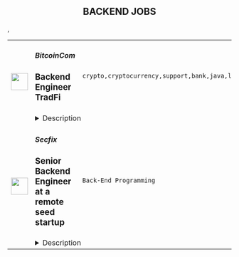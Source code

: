<div align="center"><h2>BACKEND JOBS</h2></div><table><tr>
                <td width="100" height="100" rowspan="2">
                    <img src="https://remoteok.com/assets/img/jobs/4c9d87305c54f175ce2a8b14962fd82f1677482150.peg" width="38px" height="auto">
                </td>
                <td width="300">
                    <h5>BitcoinCom</h5>
                    <h3>Backend Engineer TradFi</h3>
                </td>
                <td width="300">
                    <code>crypto,cryptocurrency,support,bank,java,lead,engineer,engineering,educational,backend</code>
                </td>
                <td width="200">
                <text>9 days ago</text>
                </td>
                <td width="100" rowspan="2">
                <a href="https://remoteOK.com/remote-jobs/remote-backend-engineer-tradfi-bitcoincom-200895" align="right" target="_blank">Apply</a>
                </td>
            </tr>
            <tr>
                <td colspan="3">
                <details><summary>Description</summary>
                <div class="styles--2BkR3">
<p>Bitcoin.com's mission is to create more 'economic freedom' in the world. By economic freedom we mean the ability for individuals to freely acquire and use personal resources however they choose. We assert that economic freedom is a fundamental human right and a vital component of human dignity, and we believe that it is foundational for peaceful and prosperous societies.</p>
<p>Our vision is to provide the next billion people with access to products that exemplify the ideals of Bitcoin. These ideals - which include peer-to-peer transactions, decentralization, censorship resistance, and permissionless-ness - support economic freedom.</p>
<p>Our approach is to develop and promote widely accessible products that support economic freedom. For example, our digital wallet - which has 29 million downloads - provides people with an easy-to-use, non-custodial method for buying, selling, storing, sending, receiving, and trading cryptocurrencies.</p>
<p>We are seeking a talented Java Backend Engineer who shares our vision.</p>
<p>Tradfi, or âTraditional Financeâ, is our way of introducing users to the exciting world of cryptocurrency. Leveraging our world renowned brand, you will guide users as they take the first step from their bank account to their first decentralized wallet. By creating exciting opportunities such as educational tools, rewards tokens, crypto card, shared wallets and much more, the TradFi team is at the heart of every users journey at [bitcoin.com](http://bitcoin.com). If youâre ready to onboard millions of users into the cryptocurrency ecosystem, tradfi is the fit for you.</p>
<p>The position will require the successful candidate to work inter-departmentally across Engineering and Product Management.</p>
<p><strong>Role:</strong></p>
<ol>
<li>Build features, infrastructure, architecture and applications for world-class cryptocurrency products and services</li>
<li>Able to lead and oversee coding at all levels of the stack including engineering design, setting and ensuring high standards and best practices</li>
<li>Build robust solutions that scale globally.</li>
<li>Able to work to tight deadlines</li>
<li>Expressive in a collaborative way when new features need to built fast, or older features need to be shut down</li>
<li>Communicates thoughts in a clear and concise way</li>
</ol>
<p><strong>Core </strong><strong>Competencies</strong></p>
<ol>
<li>3+ years of Java or other object oriented languages</li>
<li>Experience using common Java frameworks (Spring, RxJava)</li>
<li>Strong knowledge of object-oriented design</li>
<li>Communicates well in both written and verbal English</li>
</ol>
<p><strong>Nice To Have:</strong></p>
<ul>
<li>Knowledge of working with Cassandra</li>
<li>Worked with reactive frameworks</li>
<li>Experience working within an Agile framework</li>
</ul>
<p><strong>Benefits</strong></p>
<p>We are serious about what we do, but more importantly, we have a lot of fun doing it. Our work culture is modern, meaning we strive for work experiences based on transparency, productivity, trust, and passion. For all benefits include:</p>
<ul>
<li>Flexible work hours</li>
<li>Remote work</li>
<li>Health insurance reimbursement</li>
<li>Wellness program (gym, etc.)</li>
</ul>
</div><p><figure><iframe style="width:500px;height:281px;" src="//youtube.com/embed/" frameborder="0" allowfullscreen=""></iframe></figure></p><br/><br/>Please mention the word **EXCEPTIONAL** and tag ROTEuMjQwLjExOC4yNTI= when applying to show you read the job post completely (#ROTEuMjQwLjExOC4yNTI=). This is a beta feature to avoid spam applicants. Companies can search these words to find applicants that read this and see they're human.
                </details>
                </td>
            </tr>,<tr>
                <td width="100" height="100" rowspan="2">
                    <img src="https://wwr-pro.s3.amazonaws.com/logos/0083/8085/logo.gif" width="38px" height="auto">
                </td>
                <td width="300">
                    <h5>Secfix</h5>
                    <h3> Senior Backend Engineer at a remote seed startup</h3>
                </td>
                <td width="300">
                    <code>Back-End Programming</code>
                </td>
                <td width="200">
                <text>6 days ago</text>
                </td>
                <td width="100" rowspan="2">
                <a href="https://weworkremotely.com/remote-jobs/secfix-senior-backend-engineer-at-a-remote-seed-startup" align="right" target="_blank">Apply</a>
                </td>
            </tr>
            <tr>
                <td colspan="3">
                <details><summary>Description</summary>
                <img src="https://we-work-remotely.imgix.net/logos/0083/8085/logo.gif?ixlib=rails-4.0.0&w=50&h=50&dpr=2&fit=fill&auto=compress" />

<p>
  <strong>Headquarters:</strong> EU-Remote &amp; Germany
    <br /><strong>URL:</strong> <a href="https://www.secfix.com/">https://www.secfix.com/</a>
</p>

<div><strong>About Secfix</strong></div><div>Secfix automates security compliance for SMBs in Europe. We help companies get and stay compliant with standards such as ISO 27001, GDPR, TISAX, and SOC 2 in weeks rather than months. </div><div>Our platform integrates with a company’s tech stack (such as GCP, AWS, Azure, Google Workspaces, Jira, Gitlab, etc.), automatically extracts the data needed for compliance, and creates a checklist to become and remain certified. Our fastest customer finished their certification in 4 weeks instead of 12+ months, typically seen from older institutions.</div><div>We raised pre-seed funding from top German angel investors and recently closed our seed round from leading UK and German VCs after impressive growth. Now, the goal (with your help) is to become the market leader.</div><div><br></div><div><strong>About the role:</strong></div><div>As a small team, we are all generalists and constantly picking up new challenges. Regarding product and code, we’re looking to work with experienced people who can pick a problem and solve it. We use TypeScript and want to build more scalable systems so we can continuously make progress on a solid foundation. We don’t expect you to have a background in everything we use but expect strong JavaScript/Typescript fundamentals and a background working Java or another object oriented programming language are helpful. Every feature that is being ideated will go through you, and every future back-end engineer hire will live the engineering values that you will shape with us and live by. You'll get first-hand exposure to what it means to build and scale a remote software startup.</div><div><br></div><div><strong>Preferred experience &amp; culture:</strong></div><ul>
<li>You love iterating and taking pride in owning customer-facing features from ideas to going live and strive for great visuals and usability. </li>
<li>You are a team player and communicate with other members and set up calls with customers if necessary to get feedback directly.</li>
<li>You have 7+ years of experience as back-end engineer</li>
<li>Strong object-oriented programming fundamentals working with either Node.js, Nest.js or Java. Experience working with TypeScript for 3+ years in back-end development. We don’t expect you to have a background in every technology we use but you are able to learn quickly on your own.</li>
<li>Experience with Golang are a plus</li>
<li>In our current growth stage, we want to achieve a lot with a small team. Priorities can change fast. Hence you are a strong believer that hard work and flexibility are qualities that an early startup employee should live by. You can pick up a customer problem, define it, and work on it. </li>
<li>You love speed and have high standards in writing clean, maintainable, and testable code.</li>
<li>You have 3+ years of experience in a fast-paced tech environment, startup, or scale-up where engineers wear multiple hats and define the products together with users. </li>
<li>You are a force multiplier for your team. You always catch up with new back-end trends, love building reusable components, and helping other engineers become better day by day.</li>
<li>You can communicate and structure your thoughts well both inside and outside of your team to ensure we ship products in time without getting lost in details.</li>
<li>You have experience in mentoring junior developers or leading a small team.</li>
<li>You have experience in working and improving remote team culture.</li>
</ul><div><br></div><div><strong>Responsibilities</strong></div><ul>
<li>You’ll design, develop, and maintain new user-facing features using Nest.js</li>
<li>You’ll help out, debug and support our clients looking into the code of our legacy API in Java</li>
<li>You’ll contribute to new and existing products by shaping features with product and design teams. </li>
<li>You’ll help build monitoring services for our customer’s infrastructure and cloud environments (AWS, GCP, Azure, Digital Ocean, etc)</li>
<li>You’ll help to design and develop event-driven microservices</li>
<li>You’ll mentor and develop junior engineers to help them become expert Secfixers</li>
<li>You’ll keep learning new technologies to improve our product and will structure complex product in simple deliverables</li>
<li>You’ll redefine best-in-class software development processes so that we can build an opinionated product for the European SMB market.</li>
<li>You’ll work closely with founders, tech lead, other team members, and users to ship features on schedule</li>
</ul><div>
<br><strong>Our Tech</strong>
</div><ul>
<li>Java Springboot, Node Nest.js, Postgres, and RDS as backend</li>
<li>Hosted on AWS with ECS, EKS</li>
<li>Gitlab, Slack, Notion, <a href="http://gather.town/">Gather.town</a> for communication and documentation</li>
<li>Clickup for project management</li>
<li>Design system with Bootstrap Angular component library</li>
</ul><div>
<br><strong>We are very proud of our Secfix values - and look for candidates who share them. They are:</strong>
</div><ul>
<li>We are obsessed with our customers. We start with the customer and work our way backward to create amazing products they love.</li>
<li>We build everything in a smart way. We love working by YCombinator's principles and preach those to our team.</li>
<li>We create trust within our organisation. Transparency and ethics are within our DNA.</li>
<li>We are hacky. A functional prototype delivered within 2 weeks is worth more than a perfect solution delivered in 2 months.</li>
<li>We take ownership. Building a startup is about ownership and being accountable for timely delivery.</li>
<li>We are leaders of remote work. We are passionately building a culture where people can be productive working from anywhere.</li>
</ul><div>
<br><strong>Benefits you get at Secfix:</strong>
</div><ul>
<li>We are backed by top VCs and accelerators. Get direct access to world-class mentors.</li>
<li>Industry-competitive base salary and generous equity package. We pay local rates that are at or above the market. We share this <a href="https://about.gitlab.com/blog/2019/02/28/why-we-pay-local-rates/">philosophy with GitLab</a>.</li>
<li>Secfix is run by international founders in Germany. We can help you move to Germany and get a visa or just hire you locally with our partner Deel. And we have a track record! Our Customer Success Manager moved to Germany from Brazil and our Account Executive from LA.</li>
<li>Receive the latest tech equipment (MacBook, monitors, headphones)</li>
<li>Health insurance</li>
<li>Remote Workspace budget to make your home office great</li>
<li>Access to co-working around the world</li>
<li>Flexible Work Hours and Location</li>
<li>26 vacation days per year, in addition to local Public Holidays</li>
<li>100% remote work - enhanced by our virtual office in <a href="https://www.gather.town/">Gather </a>
</li>
<li>Virtual and on-site Team Building Activities, Lunch and Learns, and other Company-Wide Events</li>
<li>A Personal Development Budget of 1,000 EUR per year - available for whatever you wish to support your health and fitness, mental health, and learning &amp; development</li>
<li>Have more ideas for perks? You can make them a reality at Secfix 🙂</li>
</ul><div>
<br><strong>Interview Process:</strong>
</div><ul>
<li>30 min - Screen/intro call with our recruiter</li>
<li>45 min - Chat with our Co-founder</li>
<li>1,5h - Tech Interview with a live coding challenge</li>
<li>1,5h - Final interview with team &amp; Co-Founders</li>
</ul><div>
<em>Please note: We are an equal-opportunity employer and remote-only company. At this time, we can support hiring only within EU time zones. We work in sync using Gather as our virtual office. As a small fast-growing company, we believe in the need for an in-sync component of daily communication and therefore cannot support any 100% asynchronous work. Read more about our Remote Culture </em><a href="https://www.notion.so/secfix/Remote-Culture-93bf571583904c5e814b7afd83c240f2?pvs=4"><em>here</em></a><em>.</em>
</div>

<p><strong>To apply:</strong> <a href="https://weworkremotely.com/remote-jobs/secfix-senior-backend-engineer-at-a-remote-seed-startup">https://weworkremotely.com/remote-jobs/secfix-senior-backend-engineer-at-a-remote-seed-startup</a></p>

                </details>
                </td>
            </tr>,<tr>
                <td width="100" height="100" rowspan="2">
                    <img src="https://pbs.twimg.com/profile_images/1542681228666671107/L5LYJLAD_400x400.png" width="38px" height="auto">
                </td>
                <td width="300">
                    <h5>Timescale</h5>
                    <h3>Senior Software Engineer - Backend / Microservices</h3>
                </td>
                <td width="300">
                    <code></code>
                </td>
                <td width="200">
                <text>0 days ago</text>
                </td>
                <td width="100" rowspan="2">
                <a href="https://www.timescale.com/careers/6492175002?gh_jid=6492175002" align="right" target="_blank">Apply</a>
                </td>
            </tr>
            <tr>
                <td colspan="3">
                <details><summary>Description</summary>
                &lt;p&gt;&lt;strong&gt;&lt;em&gt;Timescale helps developers build the next wave of computing, through its managed cloud-native platform for supercharged PostgreSQL. Scale further, build faster, spend less.&lt;/em&gt;&lt;/strong&gt;&lt;/p&gt;
&lt;p&gt;&lt;span style=&quot;font-weight: 400;&quot;&gt;Do you love great developer experiences? Databases? Modern cloud infrastructure?&amp;nbsp; Are you excited to help build the next great database cloud, supporting a fully self-service product experience built around a high-degree of automation and scale?&lt;/span&gt;&lt;/p&gt;
&lt;p&gt;&lt;span style=&quot;font-weight: 400;&quot;&gt;We&#39;re looking for experienced backend engineers to help us design and build the backend microservices, APIs, and other software infrastructure for Timescale Cloud, which is built primarily in Golang. You’ll have the opportunity to work with a close-knit, experienced team.&amp;nbsp; You’ll design clean microservices and interfaces that will interact both with upstream and frontend APIs and interact with our Kubernetes-based clusters and infrastructure.&amp;nbsp; You’ll care about developing great user experiences for developers and believe that cloud engineering teams should own their products from design to implementation to operation.&lt;/span&gt;&lt;/p&gt;
&lt;p&gt;&lt;span style=&quot;font-weight: 400;&quot;&gt;While you’ll help build services serving thousands of customers, it’s still Day 1 here at Timescale.&amp;nbsp; You’ll have the opportunity for significant impact and ownership.&lt;/span&gt;&lt;/p&gt;
&lt;p&gt;&lt;span style=&quot;font-weight: 400;&quot;&gt;Timescale is a 100% remote organization, with engineers throughout the world. For team effectiveness, this open role is primarily for those in North/South American and European timezones.&lt;/span&gt;&lt;/p&gt;
&lt;p&gt;&lt;strong&gt;You Will&lt;/strong&gt;&lt;/p&gt;
&lt;ul&gt;
&lt;li style=&quot;font-weight: 400;&quot;&gt;&lt;span style=&quot;font-weight: 400;&quot;&gt;Contribute to the growth and success of Timescale Cloud.&amp;nbsp; You will bring your experience, passion, and commitment to building a great database cloud experience for developers worldwide.&lt;/span&gt;&lt;/li&gt;
&lt;li style=&quot;font-weight: 400;&quot;&gt;&lt;span style=&quot;font-weight: 400;&quot;&gt;Develop in Go, but you can up-level those skills while here&lt;/span&gt;&lt;/li&gt;
&lt;li style=&quot;font-weight: 400;&quot;&gt;&lt;span style=&quot;font-weight: 400;&quot;&gt;Work collaboratively with your team and other Timescalers to succeed together. You view communication as a critical part of your job (including both brainstorming random ideas and&amp;nbsp; providing more structured design and code review feedback).&lt;/span&gt;&lt;/li&gt;
&lt;li style=&quot;font-weight: 400;&quot;&gt;&lt;span style=&quot;font-weight: 400;&quot;&gt;Ensure that Timescale Cloud remains reliable, scalable, and flexible as we continue to grow, and take the responsibility for hosting customers’ mission-critical databases seriously&lt;/span&gt;&lt;/li&gt;
&lt;/ul&gt;
&lt;p&gt;&lt;strong&gt;You Have&lt;/strong&gt;&lt;/p&gt;
&lt;ul&gt;
&lt;li style=&quot;font-weight: 400;&quot;&gt;&lt;span style=&quot;font-weight: 400;&quot;&gt;Strong programming skills (we mostly use Go but are more concerned with good fundamentals)&lt;/span&gt;&lt;/li&gt;
&lt;li style=&quot;font-weight: 400;&quot;&gt;&lt;span style=&quot;font-weight: 400;&quot;&gt;Experience building backend microservices and API-driven development&lt;/span&gt;&lt;/li&gt;
&lt;li style=&quot;font-weight: 400;&quot;&gt;&lt;span style=&quot;font-weight: 400;&quot;&gt;An understanding for designing, understanding, and debugging complex distributed systems.&lt;/span&gt;&lt;/li&gt;
&lt;li style=&quot;font-weight: 400;&quot;&gt;&lt;span style=&quot;font-weight: 400;&quot;&gt;Experience with at least one major cloud provider (AWS preferred) and infrastructure components such as Kubernetes, containers, Github CI/CD, etc.&lt;/span&gt;&lt;/li&gt;
&lt;/ul&gt;
&lt;p&gt;&lt;em&gt;Req: 2393&lt;/em&gt;&lt;/p&gt;
                </details>
                </td>
            </tr></table>